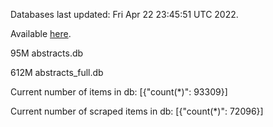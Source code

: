 Databases last updated: Fri Apr 22 23:45:51 UTC 2022. 

Available [here](https://github.com/cbeauhilton/ash-db/releases).


95M	abstracts.db

612M	abstracts_full.db

Current number of items in db:
[{"count(*)": 93309}]

Current number of scraped items in db:
[{"count(*)": 72096}]
